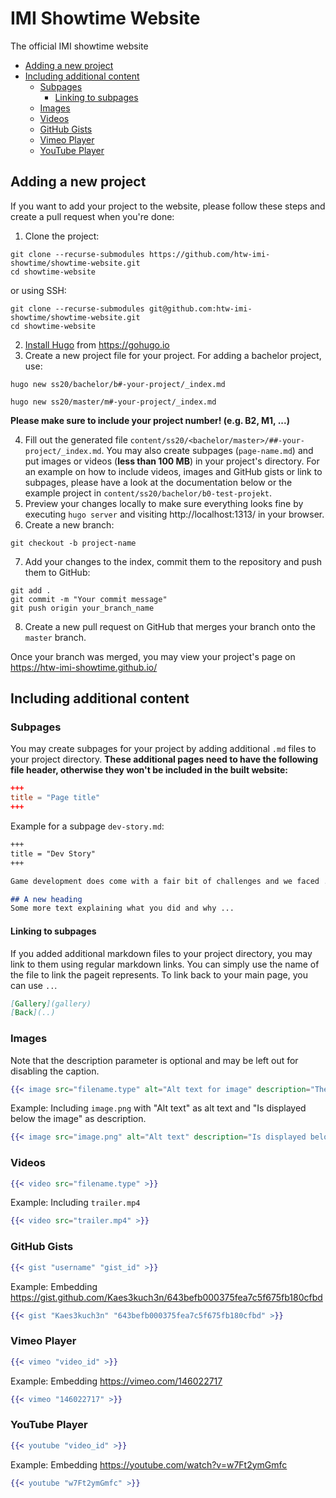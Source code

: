 # IMI Showtime Website
The official IMI showtime website

* [Adding a new project](#Adding-a-new-project)
* [Including additional content](#Including-additional-content)
  * [Subpages](#Subpages)
    * [Linking to subpages](#Linking-to-subpages)
  * [Images](#Images)
  * [Videos](#Videos)
  * [GitHub Gists](#GitHub-Gists)
  * [Vimeo Player](#Vimeo-Player)
  * [YouTube Player](#YouTube-Player)

## Adding a new project
If you want to add your project to the website, please follow these steps and create a pull request when you're done:
1. Clone the project:
```
git clone --recurse-submodules https://github.com/htw-imi-showtime/showtime-website.git
cd showtime-website
```
or using SSH:
```
git clone --recurse-submodules git@github.com:htw-imi-showtime/showtime-website.git
cd showtime-website
```
2. [Install Hugo](https://gohugo.io/getting-started/installing) from https://gohugo.io
3. Create a new project file for your project. For adding a bachelor project, use:
```
hugo new ss20/bachelor/b#-your-project/_index.md
```
```
hugo new ss20/master/m#-your-project/_index.md
```
**Please make sure to include your project number! (e.g. B2, M1, ...)**

4. Fill out the generated file `content/ss20/<bachelor/master>/##-your-project/_index.md`.
You may also create subpages (`page-name.md`) and put images or videos (**less than 100 MB**) in your project's directory.
For an example on how to include videos, images and GitHub gists or link to subpages, please have a look at the documentation below or the example project in `content/ss20/bachelor/b0-test-projekt`.
5. Preview your changes locally to make sure everything looks fine by executing `hugo server` and visiting http://localhost:1313/ in your browser.
6. Create a new branch:
```
git checkout -b project-name
```
7. Add your changes to the index, commit them to the repository and push them to GitHub:
```
git add .
git commit -m "Your commit message"
git push origin your_branch_name
```
8. Create a new pull request on GitHub that merges your branch onto the `master` branch.

Once your branch was merged, you may view your project's page on https://htw-imi-showtime.github.io/

## Including additional content
### Subpages
You may create subpages for your project by adding additional `.md` files to your project directory. **These additional pages need to have the following file header, otherwise they won't be included in the built website:**
```toml
+++
title = "Page title"
+++
```
Example for a subpage `dev-story.md`:
```markdown
+++
title = "Dev Story"
+++

Game development does come with a fair bit of challenges and we faced ...

## A new heading
Some more text explaining what you did and why ...
```

#### Linking to subpages
If you added additional markdown files to your project directory, you may link to them using regular markdown links. You can simply use the name of the file to link the pageit represents. To link back to your main page, you can use `..`.
```markdown
[Gallery](gallery)
[Back](..)
```

### Images
Note that the description parameter is optional and may be left out for disabling the caption.
```handlebars
{{< image src="filename.type" alt="Alt text for image" description="The image's description" >}}
```
Example: Including `image.png` with "Alt text" as alt text and "Is displayed below the image" as description.
```handlebars
{{< image src="image.png" alt="Alt text" description="Is displayed below the image" >}}
```

### Videos
```handlebars
{{< video src="filename.type" >}}
```
Example: Including `trailer.mp4`
```handlebars
{{< video src="trailer.mp4" >}}
```

### GitHub Gists
```handlebars
{{< gist "username" "gist_id" >}}
```
Example: Embedding https://gist.github.com/Kaes3kuch3n/643befb000375fea7c5f675fb180cfbd
```handlebars
{{< gist "Kaes3kuch3n" "643befb000375fea7c5f675fb180cfbd" >}}
```

### Vimeo Player
```handlebars
{{< vimeo "video_id" >}}
```
Example: Embedding https://vimeo.com/146022717
```handlebars
{{< vimeo "146022717" >}}
```

### YouTube Player
```handlebars
{{< youtube "video_id" >}}
```
Example: Embedding https://youtube.com/watch?v=w7Ft2ymGmfc
```handlebars
{{< youtube "w7Ft2ymGmfc" >}}
```
